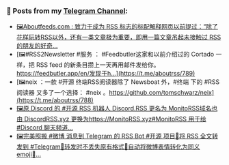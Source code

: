 ### 📰 Posts from my [Telegram Channel](https://t.me/s/aboutrss):
<!-- BLOG-POST-LIST:START -->
- [🖼Aboutfeeds.com : 致力于成为 RSS 标志的标配解释网页以前提过：“除了花样玩转RSS以外，还有一类文章极为重要，即用一篇文章吊起未接触过 RSS 的朋友的好奇...](https://t.me/aboutrss/790)
- [🖼#RSS2Newsletter #服务 ： #Feedbutler这家和以前介绍过的 Cortado 一样，把 RSS feed 的新条目攒上一天再用邮件发给你。https://feedbutler.app/en/发现于h...](https://t.me/aboutrss/789)
- [🖼neix ：一款 #开源 终端RSS阅读器除了 Newsboat 外，#终端 下的 #RSS阅读器 又多了一个选择： #neix 。https://github.com/tomschwarz/neix](https://t.me/aboutrss/788)
- [🖼原 Discord 的 #开源 RSS 机器人 Discord.RSS 更名为 MonitoRSS域名也由 DiscordRSS.xyz 更换为https://MonitoRSS.xyz#MonitoRSS 用于给 #Discord 聊天频道...](https://t.me/aboutrss/787)
- [🖼完美照搬 #微博 消息到 Telegram 的 RSS Bot #开源 项目🔸将 RSS 全文转发到 #Telegram🔸转发时不丢失原有格式🔸自动将微博表情转化为同义 emoji🔸...](https://t.me/aboutrss/786)
<!-- BLOG-POST-LIST:END -->

<!--
**AboutRSS/AboutRSS** is a ✨ _special_ ✨ repository because its `README.md` (this file) appears on your GitHub profile.

Here are some ideas to get you started:

- 🔭 I’m currently working on ...
- 🌱 I’m currently learning ...
- 👯 I’m looking to collaborate on ...
- 🤔 I’m looking for help with ...
- 💬 Ask me about ...
- 📫 How to reach me: ...
- 😄 Pronouns: ...
- ⚡ Fun fact: ...
-->
